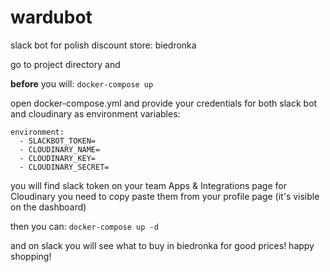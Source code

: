 # wardubot
slack bot for polish discount store: biedronka

go to project directory and

**before** you will:
```docker-compose up```

open docker-compose.yml and provide your credentials for both slack bot and cloudinary as environment variables:
```    
environment:
  - SLACKBOT_TOKEN=
  - CLOUDINARY_NAME=
  - CLOUDINARY_KEY=
  - CLOUDINARY_SECRET=
```

you will find slack token on your team Apps & Integrations page
for Cloudinary you need to copy paste them from your profile page (it's visible on the dashboard)

then you can:
```docker-compose up -d```

and on slack you will see what to buy in biedronka for good prices!
happy shopping!
